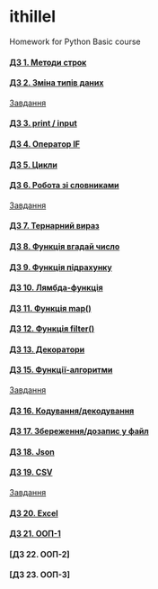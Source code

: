 # ithillel

Homework for Python Basic course

#### [ДЗ 1. Методи строк](/python_basic/dz_01.py)

#### [ДЗ 2. Зміна типів даних](/python_basic/dz_02.py)
[Завдання](/python_basic/dz_02.txt)

#### [ДЗ 3. print / input](/python_basic/dz_03.py)

#### [ДЗ 4. Оператор IF](/python_basic/dz_04.py)

#### [ДЗ 5. Цикли](/python_basic/dz_05.py)

#### [ДЗ 6. Робота зі словниками](/python_basic/dz_06.py)
[Завдання](/python_basic/dz_06.txt)

#### [ДЗ 7. Тернарний вираз](/python_basic/dz_07.py)

#### [ДЗ 8. Функція вгадай число](/python_basic/dz_08.py)

#### [ДЗ 9. Функція підрахунку](/python_basic/dz_09.py)

#### [ДЗ 10. Лямбда-функція](/python_basic/dz_10.py)

#### [ДЗ 11. Функція map()](/python_basic/dz_11.py)

#### [ДЗ 12. Функція filter()](/python_basic/dz_12.py)

#### [ДЗ 13. Декоратори](/python_basic/dz_13.py)

#### [ДЗ 15. Функції-алгоритми](/python_basic/dz_15.py)
[Завдання](/python_basic/dz_15.txt)

#### [ДЗ 16. Кодування/декодування](/python_basic/dz_16.py)

#### [ДЗ 17. Збереження/дозапис у файл](/python_basic/dz_17.py)

#### [ДЗ 18. Json](/python_basic/dz_18.py)

#### [ДЗ 19. CSV](/python_basic/dz_19.py)
[Завдання](/python_basic/dz_19.txt)

#### [ДЗ 20. Excel](/python_basic/dz_20.py)

#### [ДЗ 21. ООП-1](/python_basic/dz_21.py)

#### [ДЗ 22. ООП-2]

#### [ДЗ 23. ООП-3]
